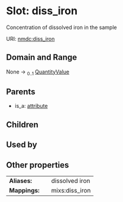 
# Slot: diss_iron


Concentration of dissolved iron in the sample

URI: [nmdc:diss_iron](https://microbiomedata/meta/diss_iron)


## Domain and Range

None &#8594;  <sub>0..1</sub> [QuantityValue](QuantityValue.md)

## Parents

 *  is_a: [attribute](attribute.md)

## Children


## Used by


## Other properties

|  |  |  |
| --- | --- | --- |
| **Aliases:** | | dissolved iron |
| **Mappings:** | | mixs:diss_iron |

